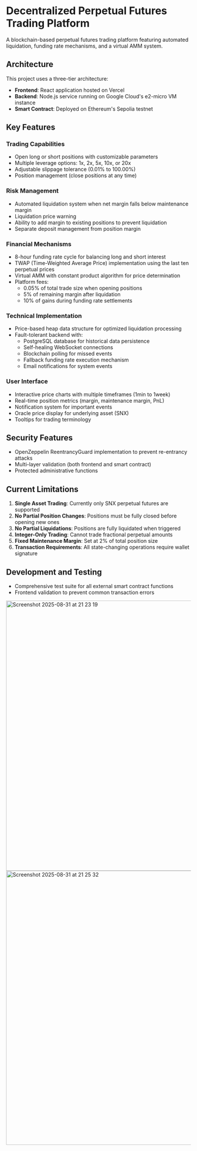 # Decentralized Perpetual Futures Trading Platform

A blockchain-based perpetual futures trading platform featuring automated liquidation, funding rate mechanisms, and a virtual AMM system.

## Architecture

This project uses a three-tier architecture:

- **Frontend**: React application hosted on Vercel
- **Backend**: Node.js service running on Google Cloud's e2-micro VM instance
- **Smart Contract**: Deployed on Ethereum's Sepolia testnet

## Key Features

### Trading Capabilities

- Open long or short positions with customizable parameters
- Multiple leverage options: 1x, 2x, 5x, 10x, or 20x
- Adjustable slippage tolerance (0.01% to 100.00%)
- Position management (close positions at any time)

### Risk Management

- Automated liquidation system when net margin falls below maintenance margin
- Liquidation price warning
- Ability to add margin to existing positions to prevent liquidation
- Separate deposit management from position margin

### Financial Mechanisms

- 8-hour funding rate cycle for balancing long and short interest
- TWAP (Time-Weighted Average Price) implementation using the last ten perpetual prices
- Virtual AMM with constant product algorithm for price determination
- Platform fees:
  - 0.05% of total trade size when opening positions
  - 5% of remaining margin after liquidation
  - 10% of gains during funding rate settlements

### Technical Implementation

- Price-based heap data structure for optimized liquidation processing
- Fault-tolerant backend with:
  - PostgreSQL database for historical data persistence
  - Self-healing WebSocket connections
  - Blockchain polling for missed events
  - Fallback funding rate execution mechanism
  - Email notifications for system events

### User Interface

- Interactive price charts with multiple timeframes (1min to 1week)
- Real-time position metrics (margin, maintenance margin, PnL)
- Notification system for important events
- Oracle price display for underlying asset (SNX)
- Tooltips for trading terminology

## Security Features

- OpenZeppelin ReentrancyGuard implementation to prevent re-entrancy attacks
- Multi-layer validation (both frontend and smart contract)
- Protected administrative functions

## Current Limitations

1. **Single Asset Trading**: Currently only SNX perpetual futures are supported
2. **No Partial Position Changes**: Positions must be fully closed before opening new ones
3. **No Partial Liquidations**: Positions are fully liquidated when triggered
4. **Integer-Only Trading**: Cannot trade fractional perpetual amounts
5. **Fixed Maintenance Margin**: Set at 2% of total position size
6. **Transaction Requirements**: All state-changing operations require wallet signature

## Development and Testing

- Comprehensive test suite for all external smart contract functions
- Frontend validation to prevent common transaction errors
<img width="1440" height="734" alt="Screenshot 2025-08-31 at 21 23 19" src="https://github.com/user-attachments/assets/47d3326b-4c85-456a-b411-b39a1d6d330d" />



<img width="1427" height="745" alt="Screenshot 2025-08-31 at 21 25 32" src="https://github.com/user-attachments/assets/c0580b66-c304-4963-b953-8569e2310153" />



